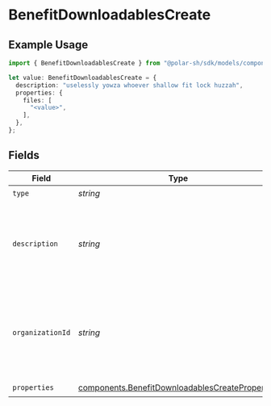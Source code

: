 # BenefitDownloadablesCreate

## Example Usage

```typescript
import { BenefitDownloadablesCreate } from "@polar-sh/sdk/models/components/benefitdownloadablescreate.js";

let value: BenefitDownloadablesCreate = {
  description: "uselessly yowza whoever shallow fit lock huzzah",
  properties: {
    files: [
      "<value>",
    ],
  },
};
```

## Fields

| Field                                                                                                              | Type                                                                                                               | Required                                                                                                           | Description                                                                                                        |
| ------------------------------------------------------------------------------------------------------------------ | ------------------------------------------------------------------------------------------------------------------ | ------------------------------------------------------------------------------------------------------------------ | ------------------------------------------------------------------------------------------------------------------ |
| `type`                                                                                                             | *string*                                                                                                           | :heavy_check_mark:                                                                                                 | N/A                                                                                                                |
| `description`                                                                                                      | *string*                                                                                                           | :heavy_check_mark:                                                                                                 | The description of the benefit. Will be displayed on products having this benefit.                                 |
| `organizationId`                                                                                                   | *string*                                                                                                           | :heavy_minus_sign:                                                                                                 | The ID of the organization owning the benefit. **Required unless you use an organization token.**                  |
| `properties`                                                                                                       | [components.BenefitDownloadablesCreateProperties](../../models/components/benefitdownloadablescreateproperties.md) | :heavy_check_mark:                                                                                                 | N/A                                                                                                                |